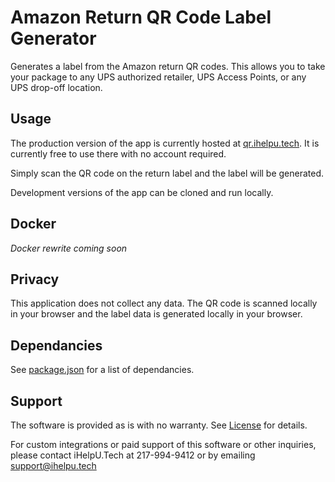 # Amazon Return QR Code Label Generator

Generates a label from the Amazon return QR codes. This allows you to take your package to any UPS authorized retailer, UPS Access Points, or any UPS drop-off location. 

## Usage
The production version of the app is currently hosted at [qr.ihelpu.tech](https://qr.ihelpu.tech). It is currently free to use there with no account required.

Simply scan the QR code on the return label and the label will be generated.

Development versions of the app can be cloned and run locally.

## Docker
*Docker rewrite coming soon*
## Privacy
This application does not collect any data. The QR code is scanned locally in your browser and the label data is generated locally in your browser. 

## Dependancies
See [package.json](package.json) for a list of dependancies.

## Support
The software is provided as is with no warranty. See [License](LICENSE) for details. 

For custom integrations or paid support of this software or other inquiries, please contact iHelpU.Tech at 217-994-9412 or by emailing support@ihelpu.tech